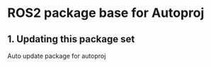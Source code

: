 # ROS2 package base for Autoproj

## 1. Updating this package set

Auto update package for autoproj
